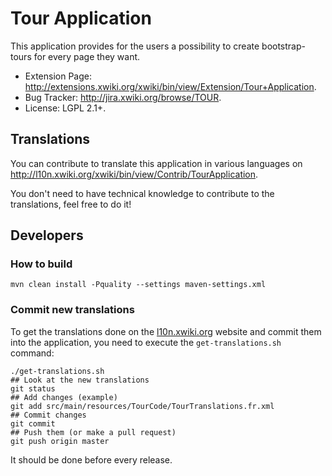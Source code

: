 # Tour Application
This application provides for the users a possibility to create bootstrap-tours for every page they want.

* Extension Page: http://extensions.xwiki.org/xwiki/bin/view/Extension/Tour+Application.
* Bug Tracker: http://jira.xwiki.org/browse/TOUR.
* License: LGPL 2.1+.

## Translations
You can contribute to translate this application in various languages on http://l10n.xwiki.org/xwiki/bin/view/Contrib/TourApplication.

You don't need to have technical knowledge to contribute to the translations, feel free to do it!

## Developers

### How to build
```
mvn clean install -Pquality --settings maven-settings.xml
```

### Commit new translations
To get the translations done on the [l10n.xwiki.org](http://l10n.xwiki.org/xwiki/bin/view/Contrib/TourApplication) website and commit them into the application, you need to execute the `get-translations.sh` command:

```
./get-translations.sh
## Look at the new translations
git status
## Add changes (example)
git add src/main/resources/TourCode/TourTranslations.fr.xml
## Commit changes
git commit
## Push them (or make a pull request)
git push origin master
```

It should be done before every release.
